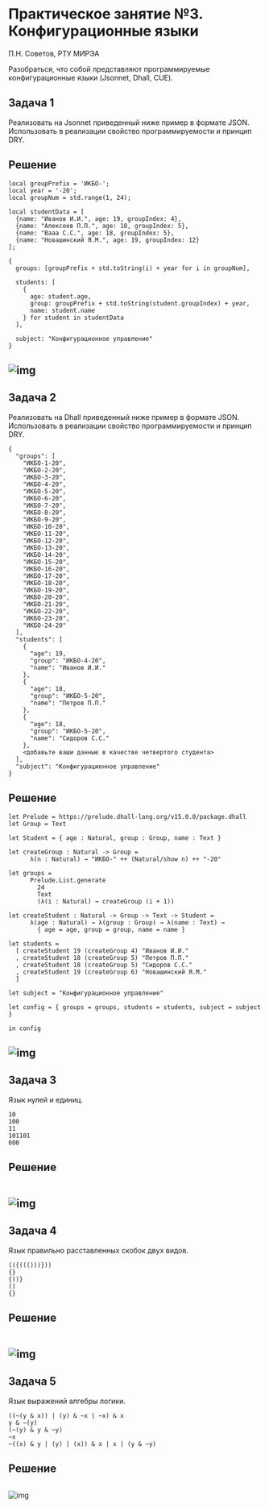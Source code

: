 # Практическое занятие №3. Конфигурационные языки

П.Н. Советов, РТУ МИРЭА

Разобраться, что собой представляют программируемые конфигурационные языки (Jsonnet, Dhall, CUE).

## Задача 1

Реализовать на Jsonnet приведенный ниже пример в формате JSON. Использовать в реализации свойство программируемости и принцип DRY.

## Решение
```
local groupPrefix = 'ИКБО-';
local year = '-20';
local groupNum = std.range(1, 24);

local studentData = [
  {name: "Иванов И.И.", age: 19, groupIndex: 4},
  {name: "Алексеев П.П.", age: 18, groupIndex: 5},
  {name: "Вааа С.С.", age: 18, groupIndex: 5},
  {name: "Новашинский Я.М.", age: 19, groupIndex: 12}
];

{
  groups: [groupPrefix + std.toString(i) + year for i in groupNum],

  students: [
    {
      age: student.age,
      group: groupPrefix + std.toString(student.groupIndex) + year,
      name: student.name
    } for student in studentData
  ],

  subject: "Конфигурационное управление"
}
```

![img](img/image1.png)
---
## Задача 2

Реализовать на Dhall приведенный ниже пример в формате JSON. Использовать в реализации свойство программируемости и принцип DRY.

```
{
  "groups": [
    "ИКБО-1-20",
    "ИКБО-2-20",
    "ИКБО-3-20",
    "ИКБО-4-20",
    "ИКБО-5-20",
    "ИКБО-6-20",
    "ИКБО-7-20",
    "ИКБО-8-20",
    "ИКБО-9-20",
    "ИКБО-10-20",
    "ИКБО-11-20",
    "ИКБО-12-20",
    "ИКБО-13-20",
    "ИКБО-14-20",
    "ИКБО-15-20",
    "ИКБО-16-20",
    "ИКБО-17-20",
    "ИКБО-18-20",
    "ИКБО-19-20",
    "ИКБО-20-20",
    "ИКБО-21-20",
    "ИКБО-22-20",
    "ИКБО-23-20",
    "ИКБО-24-20"
  ],
  "students": [
    {
      "age": 19,
      "group": "ИКБО-4-20",
      "name": "Иванов И.И."
    },
    {
      "age": 18,
      "group": "ИКБО-5-20",
      "name": "Петров П.П."
    },
    {
      "age": 18,
      "group": "ИКБО-5-20",
      "name": "Сидоров С.С."
    },
    <добавьте ваши данные в качестве четвертого студента>
  ],
  "subject": "Конфигурационное управление"
} 
```

## Решение
```
let Prelude = https://prelude.dhall-lang.org/v15.0.0/package.dhall
let Group = Text

let Student = { age : Natural, group : Group, name : Text }

let createGroup : Natural -> Group =
      λ(n : Natural) → "ИКБО-" ++ (Natural/show n) ++ "-20"

let groups =
      Prelude.List.generate
        24
        Text
        (λ(i : Natural) → createGroup (i + 1))

let createStudent : Natural -> Group -> Text -> Student =
      λ(age : Natural) → λ(group : Group) → λ(name : Text) →
        { age = age, group = group, name = name }

let students =
  [ createStudent 19 (createGroup 4) "Иванов И.И."
  , createStudent 18 (createGroup 5) "Петров П.П."
  , createStudent 18 (createGroup 5) "Сидоров С.С."
  , createStudent 19 (createGroup 6) "Новашинский Я.М."
  ]

let subject = "Конфигурационное управление"

let config = { groups = groups, students = students, subject = subject }

in config
```

![img](img/image2.png)
---

## Задача 3

Язык нулей и единиц.

```
10
100
11
101101
000
```

## Решение
```
```

![img](img/image3.png)
---

## Задача 4

Язык правильно расставленных скобок двух видов.

```
(({((()))}))
{}
{()}
()
{}
```

## Решение
```
```

![img](img/image4.png)
---
## Задача 5

Язык выражений алгебры логики.

```
((~(y & x)) | (y) & ~x | ~x) & x
y & ~(y)
(~(y) & y & ~y)
~x
~((x) & y | (y) | (x)) & x | x | (y & ~y)
```

## Решение
```
```

![img](img/image5.png)
